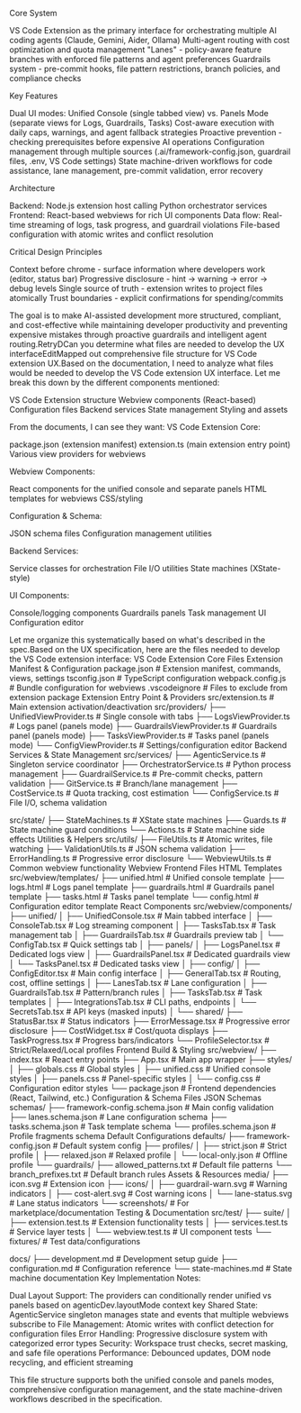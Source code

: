 Core System

VS Code Extension as the primary interface for orchestrating multiple AI coding agents (Claude, Gemini, Aider, Ollama)
Multi-agent routing with cost optimization and quota management
"Lanes" - policy-aware feature branches with enforced file patterns and agent preferences
Guardrails system - pre-commit hooks, file pattern restrictions, branch policies, and compliance checks

Key Features

Dual UI modes: Unified Console (single tabbed view) vs. Panels Mode (separate views for Logs, Guardrails, Tasks)
Cost-aware execution with daily caps, warnings, and agent fallback strategies
Proactive prevention - checking prerequisites before expensive AI operations
Configuration management through multiple sources (.ai/framework-config.json, guardrail files, .env, VS Code settings)
State machine-driven workflows for code assistance, lane management, pre-commit validation, error recovery

Architecture

Backend: Node.js extension host calling Python orchestrator services
Frontend: React-based webviews for rich UI components
Data flow: Real-time streaming of logs, task progress, and guardrail violations
File-based configuration with atomic writes and conflict resolution

Critical Design Principles

Context before chrome - surface information where developers work (editor, status bar)
Progressive disclosure - hint → warning → error → debug levels
Single source of truth - extension writes to project files atomically
Trust boundaries - explicit confirmations for spending/commits

The goal is to make AI-assisted development more structured, compliant, and cost-effective while maintaining developer productivity and preventing expensive mistakes through proactive guardrails and intelligent agent routing.RetryDCan you determine what files are needed to develop the UX interfaceEditMapped out comprehensive file structure for VS Code extension UX.Based on the documentation, I need to analyze what files would be needed to develop the VS Code extension UX interface. Let me break this down by the different components mentioned:

VS Code Extension structure
Webview components (React-based)
Configuration files
Backend services
State management
Styling and assets

From the documents, I can see they want:
VS Code Extension Core:

package.json (extension manifest)
extension.ts (main extension entry point)
Various view providers for webviews

Webview Components:

React components for the unified console and separate panels
HTML templates for webviews
CSS/styling

Configuration & Schema:

JSON schema files
Configuration management utilities

Backend Services:

Service classes for orchestration
File I/O utilities
State machines (XState-style)

UI Components:

Console/logging components
Guardrails panels
Task management UI
Configuration editor

Let me organize this systematically based on what's described in the spec.Based on the UX specification, here are the files needed to develop the VS Code extension interface:
VS Code Extension Core Files
Extension Manifest & Configuration
package.json                 # Extension manifest, commands, views, settings
tsconfig.json               # TypeScript configuration
webpack.config.js           # Bundle configuration for webviews
.vscodeignore              # Files to exclude from extension package
Extension Entry Point & Providers
src/extension.ts            # Main extension activation/deactivation
src/providers/
  ├── UnifiedViewProvider.ts     # Single console with tabs
  ├── LogsViewProvider.ts        # Logs panel (panels mode)
  ├── GuardrailsViewProvider.ts  # Guardrails panel (panels mode)
  ├── TasksViewProvider.ts       # Tasks panel (panels mode)
  └── ConfigViewProvider.ts      # Settings/configuration editor
Backend Services & State Management
src/services/
  ├── AgenticService.ts          # Singleton service coordinator
  ├── OrchestratorService.ts     # Python process management
  ├── GuardrailService.ts        # Pre-commit checks, pattern validation
  ├── GitService.ts              # Branch/lane management
  ├── CostService.ts             # Quota tracking, cost estimation
  └── ConfigService.ts           # File I/O, schema validation

src/state/
  ├── StateMachines.ts           # XState state machines
  ├── Guards.ts                  # State machine guard conditions
  └── Actions.ts                 # State machine side effects
Utilities & Helpers
src/utils/
  ├── FileUtils.ts               # Atomic writes, file watching
  ├── ValidationUtils.ts         # JSON schema validation
  ├── ErrorHandling.ts           # Progressive error disclosure
  └── WebviewUtils.ts            # Common webview functionality
Webview Frontend Files
HTML Templates
src/webview/templates/
  ├── unified.html              # Unified console template
  ├── logs.html                 # Logs panel template
  ├── guardrails.html           # Guardrails panel template
  ├── tasks.html                # Tasks panel template
  └── config.html               # Configuration editor template
React Components
src/webview/components/
  ├── unified/
  │   ├── UnifiedConsole.tsx        # Main tabbed interface
  │   ├── ConsoleTab.tsx            # Log streaming component
  │   ├── TasksTab.tsx              # Task management tab
  │   ├── GuardrailsTab.tsx         # Guardrails preview tab
  │   └── ConfigTab.tsx             # Quick settings tab
  │
  ├── panels/
  │   ├── LogsPanel.tsx             # Dedicated logs view
  │   ├── GuardrailsPanel.tsx       # Dedicated guardrails view
  │   └── TasksPanel.tsx            # Dedicated tasks view
  │
  ├── config/
  │   ├── ConfigEditor.tsx          # Main config interface
  │   ├── GeneralTab.tsx            # Routing, cost, offline settings
  │   ├── LanesTab.tsx              # Lane configuration
  │   ├── GuardrailsTab.tsx         # Pattern/branch rules
  │   ├── TasksTab.tsx              # Task templates
  │   ├── IntegrationsTab.tsx       # CLI paths, endpoints
  │   └── SecretsTab.tsx            # API keys (masked inputs)
  │
  └── shared/
      ├── StatusBar.tsx             # Status indicators
      ├── ErrorMessage.tsx          # Progressive error disclosure
      ├── CostWidget.tsx            # Cost/quota displays
      ├── TaskProgress.tsx          # Progress bars/indicators
      └── ProfileSelector.tsx       # Strict/Relaxed/Local profiles
Frontend Build & Styling
src/webview/
  ├── index.tsx                 # React entry points
  ├── App.tsx                   # Main app wrapper
  ├── styles/
  │   ├── globals.css              # Global styles
  │   ├── unified.css              # Unified console styles
  │   ├── panels.css               # Panel-specific styles
  │   └── config.css               # Configuration editor styles
  └── package.json              # Frontend dependencies (React, Tailwind, etc.)
Configuration & Schema Files
JSON Schemas
schemas/
  ├── framework-config.schema.json  # Main config validation
  ├── lanes.schema.json             # Lane configuration schema
  ├── tasks.schema.json             # Task template schema
  └── profiles.schema.json          # Profile fragments schema
Default Configurations
defaults/
  ├── framework-config.json         # Default system config
  ├── profiles/
  │   ├── strict.json                  # Strict profile
  │   ├── relaxed.json                 # Relaxed profile
  │   └── local-only.json              # Offline profile
  └── guardrails/
      ├── allowed_patterns.txt         # Default file patterns
      └── branch_prefixes.txt          # Default branch rules
Assets & Resources
media/
  ├── icon.svg                  # Extension icon
  ├── icons/
  │   ├── guardrail-warn.svg        # Warning indicators
  │   ├── cost-alert.svg            # Cost warning icons
  │   └── lane-status.svg           # Lane status indicators
  └── screenshots/              # For marketplace/documentation
Testing & Documentation
src/test/
  ├── suite/
  │   ├── extension.test.ts         # Extension functionality tests
  │   ├── services.test.ts          # Service layer tests
  │   └── webview.test.ts           # UI component tests
  └── fixtures/                 # Test data/configurations

docs/
  ├── development.md            # Development setup guide
  ├── configuration.md          # Configuration reference
  └── state-machines.md         # State machine documentation
Key Implementation Notes:

Dual Layout Support: The providers can conditionally render unified vs panels based on agenticDev.layoutMode context key
Shared State: AgenticService singleton manages state and events that multiple webviews subscribe to
File Management: Atomic writes with conflict detection for configuration files
Error Handling: Progressive disclosure system with categorized error types
Security: Workspace trust checks, secret masking, and safe file operations
Performance: Debounced updates, DOM node recycling, and efficient streaming

This file structure supports both the unified console and panels modes, comprehensive configuration management, and the state machine-driven workflows described in the specification.